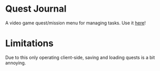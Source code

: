 # Quest Journal
A video game quest/mission menu for managing tasks. Use it [here](https://daikman.github.io/quest-journal/)!

# Limitations
Due to this only operating client-side, saving and loading quests is a bit annoying.
